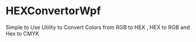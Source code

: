 # HEXConvertorWpf

Simple to Use Utility to Convert Colors from RGB to HEX , HEX to RGB and Hex to CMYK
